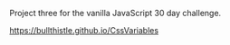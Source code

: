 Project three for the vanilla JavaScript 30 day challenge.

https://bullthistle.github.io/CssVariables
